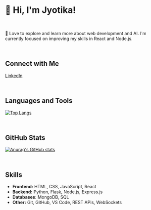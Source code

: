 # 👋 Hi, I'm Jyotika! 

<br> 

🌟 Love to explore and learn more about web development and AI. I'm currently focused on improving my skills in React and Node.js.

<br>

## Connect with Me

[LinkedIn](www.linkedin.com/in/jyotika-kishor)

<br>

## Languages and Tools 

[![Top Langs](https://github-readme-stats.vercel.app/api/top-langs/?username=jyotika-dev&theme=dark&show_icons=true)](https://github.com/anuraghazra/github-readme-stats)

<br>

## GitHub Stats

[![Anurag's GitHub stats](https://github-readme-stats.vercel.app/api?username=jyotika-dev&theme=onedark)](https://github.com/anuraghazra/github-readme-stats)

<br> 

## Skills

* **Frontend:** HTML, CSS, JavaScript, React
* **Backend:**  Python, Flask, Node.js, Express.js
* **Databases:** MongoDB, SQL
* **Other:** Git, GitHub, VS Code, REST APIs, WebSockets
